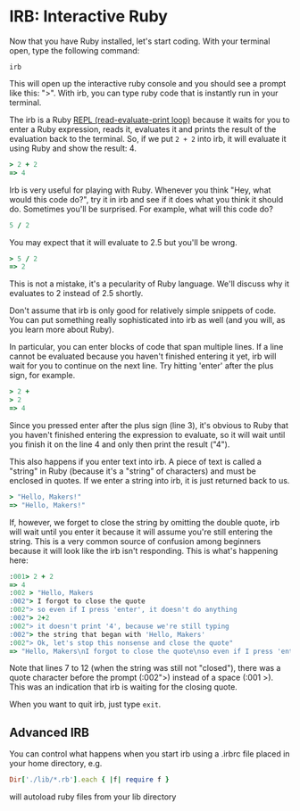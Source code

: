 # IRB: Interactive Ruby

Now that you have Ruby installed, let's start coding. With your terminal open, type the following command:

````
irb
````

This will open up the interactive ruby console and you should see a prompt like this: ">". With irb, you can type ruby code that is instantly run in your terminal.

The irb is a Ruby [REPL (read-evaluate-print loop)](http://en.wikipedia.org/wiki/Read–eval–print_loop) because it waits for you to enter a Ruby expression, reads it, evaluates it and prints the result of the evaluation back to the terminal. So, if we put `2 + 2` into irb, it will evaluate it using Ruby and show the result: 4.

````ruby
> 2 + 2
=> 4
````

Irb is very useful for playing with Ruby. Whenever you think "Hey, what would this code do?", try it in irb and see if it does what you think it should do. Sometimes you'll be surprised. For example, what will this code do?

````ruby
5 / 2
````

You may expect that it will evaluate to 2.5 but you'll be wrong.

````ruby
> 5 / 2
=> 2
````

This is not a mistake, it's a pecularity of Ruby language. We'll discuss why it evaluates to 2 instead of 2.5 shortly.

Don't assume that irb is only good for relatively simple snippets of code. You can put something really sophisticated into irb as well (and you will, as you learn more about Ruby).

In particular, you can enter blocks of code that span multiple lines. If a line cannot be evaluated because you haven't finished entering it yet, irb will wait for you to continue on the next line. Try hitting 'enter' after the plus sign, for example.

````ruby
> 2 +
> 2
=> 4
````

Since you pressed enter after the plus sign (line 3), it's obvious to Ruby that you haven't finished entering the expression to evaluate, so it will wait until you finish it on the line 4 and only then print the result ("4").

This also happens if you enter text into irb. A piece of text is called a "string" in Ruby (because it's a "string" of characters) and must be enclosed in quotes. If we enter a string into irb, it is just returned back to us.

````ruby
> "Hello, Makers!"
=> "Hello, Makers!"
````

If, however, we forget to close the string by omitting the double quote, irb will wait until you enter it because it will assume you're still entering the string. This is a very common source of confusion among beginners because it will look like the irb isn't responding. This is what's happening here:

````ruby
:001> 2 + 2
=> 4
:002 > "Hello, Makers
:002"> I forgot to close the quote
:002"> so even if I press 'enter', it doesn't do anything
:002"> 2+2
:002"> it doesn't print '4', because we're still typing
:002"> the string that began with 'Hello, Makers'
:002"> Ok, let's stop this nonsense and close the quote"
=> "Hello, Makers\nI forgot to close the quote\nso even if I press 'enter', it doesn't do anything\n2+2\nit doesn't print '4', because we're still typing\nthe string that began with 'Hello, Makers'\nOk, let's stop this nonsense and close the quote"
````

Note that lines 7 to 12 (when the string was still not "closed"), there was a quote character before the prompt (:002">) instead of a space (:001 >). This was an indication that irb is waiting for the closing quote.

When you want to quit irb, just type `exit`.

Advanced IRB
------------

You can control what happens when you start irb using a .irbrc file placed in your home directory, e.g.

```ruby
Dir['./lib/*.rb'].each { |f| require f }
```

will autoload ruby files from your lib directory



